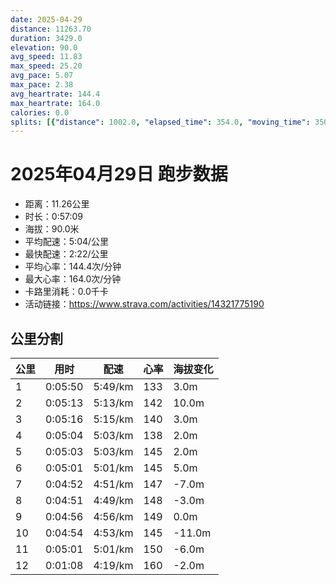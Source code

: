 ```yaml
---
date: 2025-04-29
distance: 11263.70
duration: 3429.0
elevation: 90.0
avg_speed: 11.83
max_speed: 25.20
avg_pace: 5.07
max_pace: 2.38
avg_heartrate: 144.4
max_heartrate: 164.0
calories: 0.0
splits: [{"distance": 1002.0, "elapsed_time": 354.0, "moving_time": 350.0, "average_speed": 2.86, "pace": 5.827517482517482, "average_heartrate": 133.8764367816092, "elevation_difference": 3.0, "split_number": 1}, {"distance": 998.0, "elapsed_time": 313.0, "moving_time": 313.0, "average_speed": 3.19, "pace": 5.224670846394984, "average_heartrate": 142.18530351437698, "elevation_difference": 10.0, "split_number": 2}, {"distance": 1001.0, "elapsed_time": 316.0, "moving_time": 316.0, "average_speed": 3.17, "pace": 5.2576340694006305, "average_heartrate": 140.1012658227848, "elevation_difference": 3.0, "split_number": 3}, {"distance": 1000.0, "elapsed_time": 304.0, "moving_time": 304.0, "average_speed": 3.29, "pace": 5.065866261398176, "average_heartrate": 138.75328947368422, "elevation_difference": 2.0, "split_number": 4}, {"distance": 1001.0, "elapsed_time": 303.0, "moving_time": 303.0, "average_speed": 3.3, "pace": 5.050515151515151, "average_heartrate": 145.35973597359737, "elevation_difference": 2.0, "split_number": 5}, {"distance": 998.0, "elapsed_time": 301.0, "moving_time": 301.0, "average_speed": 3.32, "pace": 5.020090361445783, "average_heartrate": 145.1860465116279, "elevation_difference": 5.0, "split_number": 6}, {"distance": 1000.5, "elapsed_time": 292.0, "moving_time": 292.0, "average_speed": 3.43, "pace": 4.859096209912535, "average_heartrate": 147.76712328767124, "elevation_difference": -7.0, "split_number": 7}, {"distance": 1002.5, "elapsed_time": 291.0, "moving_time": 291.0, "average_speed": 3.45, "pace": 4.830927536231884, "average_heartrate": 148.46391752577318, "elevation_difference": -3.0, "split_number": 8}, {"distance": 997.7, "elapsed_time": 296.0, "moving_time": 296.0, "average_speed": 3.37, "pace": 4.94560830860534, "average_heartrate": 149.2533783783784, "elevation_difference": 0.0, "split_number": 9}, {"distance": 1001.3, "elapsed_time": 294.0, "moving_time": 294.0, "average_speed": 3.41, "pace": 4.887595307917888, "average_heartrate": 145.46598639455783, "elevation_difference": -11.0, "split_number": 10}, {"distance": 999.5, "elapsed_time": 301.0, "moving_time": 301.0, "average_speed": 3.32, "pace": 5.020090361445783, "average_heartrate": 150.27609427609428, "elevation_difference": -6.0, "split_number": 11}, {"distance": 262.2, "elapsed_time": 68.0, "moving_time": 68.0, "average_speed": 3.86, "pace": 4.3177979274611396, "average_heartrate": 160.4264705882353, "elevation_difference": -2.0, "split_number": 12}]
---
```


# 2025年04月29日 跑步数据

- 距离：11.26公里
- 时长：0:57:09
- 海拔：90.0米
- 平均配速：5:04/公里
- 最快配速：2:22/公里
- 平均心率：144.4次/分钟
- 最大心率：164.0次/分钟
- 卡路里消耗：0.0千卡
- 活动链接：https://www.strava.com/activities/14321775190

## 公里分割

| 公里 | 用时 | 配速 | 心率 | 海拔变化 |
|------|------|------|------|------|
| 1 | 0:05:50 | 5:49/km | 133 | 3.0m |
| 2 | 0:05:13 | 5:13/km | 142 | 10.0m |
| 3 | 0:05:16 | 5:15/km | 140 | 3.0m |
| 4 | 0:05:04 | 5:03/km | 138 | 2.0m |
| 5 | 0:05:03 | 5:03/km | 145 | 2.0m |
| 6 | 0:05:01 | 5:01/km | 145 | 5.0m |
| 7 | 0:04:52 | 4:51/km | 147 | -7.0m |
| 8 | 0:04:51 | 4:49/km | 148 | -3.0m |
| 9 | 0:04:56 | 4:56/km | 149 | 0.0m |
| 10 | 0:04:54 | 4:53/km | 145 | -11.0m |
| 11 | 0:05:01 | 5:01/km | 150 | -6.0m |
| 12 | 0:01:08 | 4:19/km | 160 | -2.0m |

